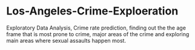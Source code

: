 # Los-Angeles-Crime-Exploeration
Exploratory Data Analysis, Crime rate prediction, finding out the the age frame that is most prone to crime, major areas of the crime and exploring main areas where sexual assaults happen most.
